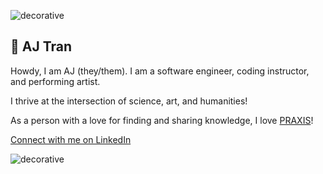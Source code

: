 ![decorative](https://user-images.githubusercontent.com/31839316/96356889-ec9e8680-10b1-11eb-99b5-7a196827eecb.png)

## 🔮 AJ Tran

Howdy, I am AJ (they/them). I am a software engineer, coding instructor, and performing artist.

I thrive at the intersection of science, art, and humanities! 

As a person with a love for finding and sharing knowledge, I love [PRAXIS](https://www.wordnik.com/words/praxis)!

[Connect with me on LinkedIn](https://www.linkedin.com/in/ajtran-dev/)

<!-- [I am also on GitLab](https://gitlab.com/occvlt)

![AJ's github stats](https://github-readme-stats.vercel.app/api?username=ajtran303&show_icons=true&theme=synthwave)  -->

![decorative](https://user-images.githubusercontent.com/31839316/96356871-bc56e800-10b1-11eb-92b2-f8d19160831b.png)
